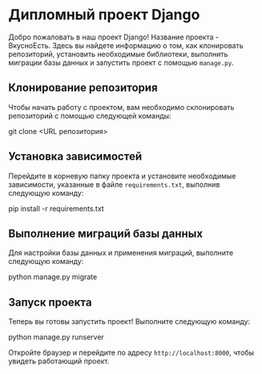 # Дипломный проект Django

Добро пожаловать в наш проект Django! Название проекта - ВкусноЕсть. Здесь вы найдете информацию о том, как клонировать репозиторий, установить необходимые библиотеки, выполнить миграции базы данных и запустить проект с помощью `manage.py`.

## Клонирование репозитория

Чтобы начать работу с проектом, вам необходимо склонировать репозиторий с помощью следующей команды:

git clone <URL репозитория>

## Установка зависимостей

Перейдите в корневую папку проекта и установите необходимые зависимости, указанные в файле `requirements.txt`, выполнив следующую команду:

pip install -r requirements.txt

## Выполнение миграций базы данных

Для настройки базы данных и применения миграций, выполните следующую команду:

python manage.py migrate


## Запуск проекта

Теперь вы готовы запустить проект! Выполните следующую команду:

python manage.py runserver


Откройте браузер и перейдите по адресу `http://localhost:8000`, чтобы увидеть работающий проект.
